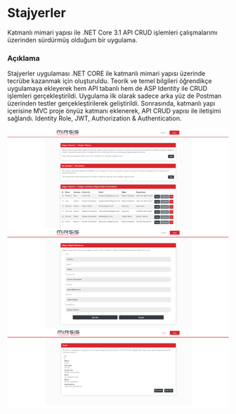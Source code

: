 # Stajyerler
Katmanlı mimari yapısı ile .NET Core 3.1 API CRUD işlemleri çalışmalarımı üzerinden sürdürmüş olduğum bir uygulama.
### Açıklama
Stajyerler uygulaması .NET CORE ile katmanlı mimari yapısı üzerinde tecrübe kazanmak için oluşturuldu.
Teorik ve temel bilgileri öğrendikçe uygulamaya ekleyerek hem API tabanlı hem de ASP Identity ile CRUD işlemleri gerçekleştirildi.
Uygulama ilk olarak sadece arka yüz de Postman üzerinden testler gerçekleştirilerek geliştirildi. 
Sonrasında, katmanlı yapı içerisine MVC proje önyüz katmanı eklenerek, API CRUD yapısı ile iletişimi sağlandı.
Identity Role, JWT, Authorization & Authentication.

![](stajyerlerpng.png)
